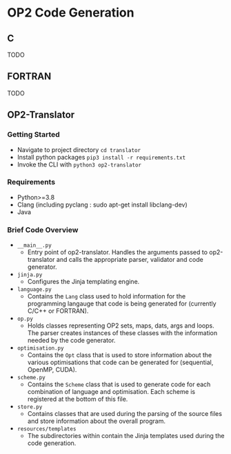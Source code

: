 # OP2 Code Generation

## C
TODO
## FORTRAN
TODO
## OP2-Translator

### Getting Started

- Navigate to project directory `cd translator`
- Install python packages `pip3 install -r requirements.txt`
- Invoke the CLI with `python3 op2-translator`

### Requirements

- Python>=3.8
- Clang (including pyclang : sudo apt-get install libclang-dev)
- Java

### Brief Code Overview

- `__main__.py`
  - Entry point of op2-translator. Handles the arguments passed to op2-translator and calls the appropriate parser, validator and code generator.
- `jinja.py`
  - Configures the Jinja templating engine.
- `language.py`
  - Contains the `Lang` class used to hold information for the programming langauge that code is being generated for (currently C/C++ or FORTRAN).
- `op.py`
  - Holds classes representing OP2 sets, maps, dats, args and loops. The parser creates instances of these classes with the information needed by the code generator.
- `optimisation.py`
  - Contains the `Opt` class that is used to store information about the various optimisations that code can be generated for (sequential, OpenMP, CUDA).
- `scheme.py`
  - Contains the `Scheme` class that is used to generate code for each combination of language and optimisation. Each scheme is registered at the bottom of this file.
- `store.py`
  - Contains classes that are used during the parsing of the source files and store information about the overall program.
- `resources/templates`
  - The subdirectories within contain the Jinja templates used during the code generation.
